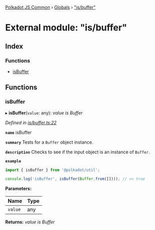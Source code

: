 [Polkadot JS Common](../README.md) › [Globals](../globals.md) › ["is/buffer"](_is_buffer_.md)

# External module: "is/buffer"

## Index

### Functions

* [isBuffer](_is_buffer_.md#isbuffer)

## Functions

###  isBuffer

▸ **isBuffer**(`value`: any): *value is Buffer*

*Defined in [is/buffer.ts:22](https://github.com/polkadot-js/common/blob/b8411bb0/packages/util/src/is/buffer.ts#L22)*

**`name`** isBuffer

**`summary`** Tests for a `Buffer` object instance.

**`description`** 
Checks to see if the input object is an instance of `Buffer`.

**`example`** 
<BR>

```javascript
import { isBuffer } from '@polkadot/util';

console.log('isBuffer', isBuffer(Buffer.from([]))); // => true
```

**Parameters:**

Name | Type |
------ | ------ |
`value` | any |

**Returns:** *value is Buffer*

